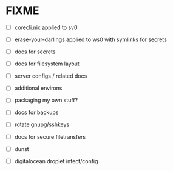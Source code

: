 # FIXME

* [ ] corecli.nix applied to sv0
* [ ] erase-your-darlings applied to ws0 with symlinks for secrets
* [ ] docs for secrets
* [ ] docs for filesystem layout
* [ ] server configs / related docs
* [ ] additional environs
* [ ] packaging my own stuff?
* [ ] docs for backups
* [ ] rotate gnupg/sshkeys
* [ ] docs for secure filetransfers
* [ ] dunst
* [ ] digitalocean droplet infect/config


